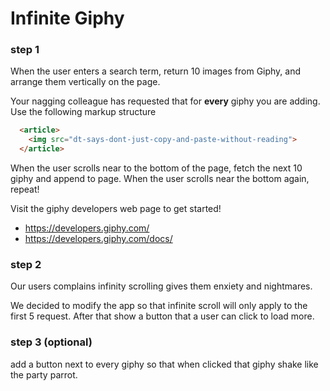 # Infinite Giphy

### step 1

When the user enters a search term, return 10 images from Giphy, and arrange them vertically on the page.

Your nagging colleague has requested that for **every** giphy you are adding. Use the following markup structure

```html
  <article>
    <img src="dt-says-dont-just-copy-and-paste-without-reading">
  </article>
```

When the user scrolls near to the bottom of the page, fetch the next 10 giphy and append to page. When the user scrolls near the bottom again, repeat!

Visit the giphy developers web page to get started!

- https://developers.giphy.com/ 
- https://developers.giphy.com/docs/

### step 2

Our users complains infinity scrolling gives them enxiety and nightmares.

We decided to modify the app so that infinite scroll will only apply to the first 5 request. After that show a button that a user can click to load more. 

### step 3 (optional)

add a button next to every giphy so that when clicked that giphy shake like the party parrot.

